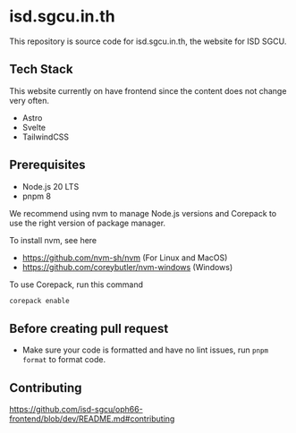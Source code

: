 # isd.sgcu.in.th

This repository is source code for isd.sgcu.in.th, the website for ISD SGCU.

## Tech Stack

This website currently on have frontend since the content does not change very often.

- Astro
- Svelte
- TailwindCSS

## Prerequisites

- Node.js 20 LTS
- pnpm 8

We recommend using nvm to manage Node.js versions and Corepack to use the right
version of package manager.

To install nvm, see here

- https://github.com/nvm-sh/nvm (For Linux and MacOS)
- https://github.com/coreybutler/nvm-windows (Windows)

To use Corepack, run this command

```bash
corepack enable
```

## Before creating pull request

- Make sure your code is formatted and have no lint issues, run `pnpm format` to format code.

## Contributing

https://github.com/isd-sgcu/oph66-frontend/blob/dev/README.md#contributing
